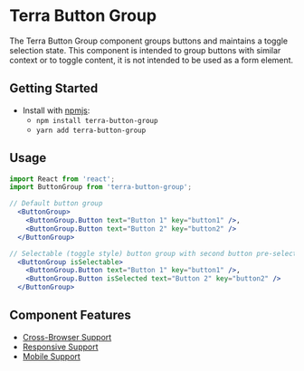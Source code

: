# Terra Button Group

 The Terra Button Group component groups buttons and maintains a toggle selection state. This component is intended to group buttons with similar context or to toggle content, it is not intended to be used as a form element.

## Getting Started

- Install with [npmjs](https://www.npmjs.com):
  - `npm install terra-button-group`
  - `yarn add terra-button-group`

## Usage

```jsx
import React from 'react';
import ButtonGroup from 'terra-button-group';

// Default button group
  <ButtonGroup>
    <ButtonGroup.Button text="Button 1" key="button1" />,
    <ButtonGroup.Button text="Button 2" key="button2" />
  </ButtonGroup>

// Selectable (toggle style) button group with second button pre-selected
  <ButtonGroup isSelectable>
    <ButtonGroup.Button text="Button 1" key="button1" />,
    <ButtonGroup.Button isSelected text="Button 2" key="button2" />
  </ButtonGroup>
```

## Component Features
* [Cross-Browser Support](https://github.com/cerner/terra-core/wiki/Component-Features#cross-browser-support)
* [Responsive Support](https://github.com/cerner/terra-core/wiki/Component-Features#responsive-support)
* [Mobile Support](https://github.com/cerner/terra-core/wiki/Component-Features#mobile-support)

